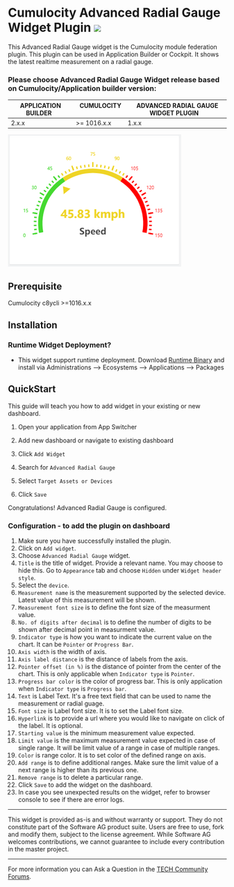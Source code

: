 # Cumulocity Advanced Radial Gauge Widget Plugin [<img width="35" src="https://user-images.githubusercontent.com/32765455/211497905-561e9197-18b9-43d5-a023-071d3635f4eb.png"/>](https://github.com/SoftwareAG/cumulocity-advanced-radial-gauge-widget-plugin/releases/download/1.2.0/sag-ps-pkg-advanced-radial-gauge-1.2.0.zip)

This Advanced Radial Gauge widget is the Cumulocity module federation plugin. This plugin can be used in Application Builder or Cockpit. It shows the latest realtime measurement on a radial gauge.

### Please choose Advanced Radial Gauge Widget release based on Cumulocity/Application builder version:
|APPLICATION BUILDER &nbsp;| &nbsp; CUMULOCITY &nbsp; | &nbsp; ADVANCED RADIAL GAUGE WIDGET PLUGIN &nbsp;|
|--------------------|------------|--------------------------------------|
| 2.x.x              | >= 1016.x.x| 1.x.x                                |

![Image](assets/img-preview.png)


## Prerequisite
   Cumulocity c8ycli >=1016.x.x
   
## Installation

### Runtime Widget Deployment?

* This widget support runtime deployment. Download [Runtime Binary](https://github.com/SoftwareAG/cumulocity-advanced-radial-gauge-widget-plugin/releases/download/1.2.0/sag-ps-pkg-advanced-radial-gauge-1.2.0.zip) and install via Administrations --> Ecosystems --> Applications --> Packages 

## QuickStart

This guide will teach you how to add widget in your existing or new dashboard.

1. Open your application from App Switcher

2. Add new dashboard or navigate to existing dashboard

3. Click `Add Widget`

4. Search for `Advanced Radial Gauge`

5. Select `Target Assets or Devices`

7. Click `Save`

Congratulations! Advanced Radial Gauge is configured.

### Configuration - to add the plugin on dashboard

1. Make sure you have successfully installed the plugin.
2. Click on `Add widget`.
3. Choose `Advanced Radial Gauge` widget.
4. `Title` is the title of widget. Provide a relevant name. You may choose to hide this. Go to `Appearance` tab and choose `Hidden` under `Widget header style`.
5. Select the `device`.
6. `Measurement name` is the measurement supported by the selected device. Latest value of this measurement will be shown.
7. `Measurement font size` is to define the font size of the measurment value.
8. `No. of digits after decimal` is to define the number of digits to be shown after decimal point in measurment value.
9. `Indicator type` is how you want to indicate the current value on the chart. It can be `Pointer` or `Progress Bar`.
10. `Axis width` is the width of axis.
11. `Axis label distance` is the distance of labels from the axis.
12. `Pointer offset (in %)` is the distance of pointer from the center of the chart. This is only applicable when `Indicator type` is `Pointer`.
13. `Progress bar color` is the color of progress bar. This is only application when `Indicator type` is `Progress bar`.
14. `Text` is Label Text. It's a free text field that can be used to name the measurement or radial guage.
15. `Font size` is Label font size. It is to set the Label font size.
15. `Hyperlink` is to provide a url where you would like to navigate on click of the label. It is optional.
15. `Starting value` is the minimum measurement value expected.
16. `Limit value` is the maximum measurement value expected in case of single range. It will be limit value of a range in case of multiple ranges.
17. `Color` is range color. It is to set color of the defined range on axis.
18. `Add range` is to define additional ranges. Make sure the limit value of a next range is higher than its previous one.
19. `Remove range` is to delete a particular range.
20. Click `Save` to add the widget on the dashboard.
21. In case you see unexpected results on the widget, refer to browser console to see if there are error logs.

------------------------------

This widget is provided as-is and without warranty or support. They do not constitute part of the Software AG product suite. Users are free to use, fork and modify them, subject to the license agreement. While Software AG welcomes contributions, we cannot guarantee to include every contribution in the master project.
_____________________
For more information you can Ask a Question in the [TECH Community Forums](https://tech.forums.softwareag.com/tag/Cumulocity-IoT).
